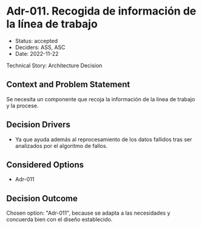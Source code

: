 # Adr-011. Recogida de información de la línea de trabajo

* Status: accepted
* Deciders: ASS, ASC
* Date: 2022-11-22

Technical Story: Architecture Decision

## Context and Problem Statement

Se necesita un componente que recoja la información de la línea de trabajo y la procese.

## Decision Drivers

* Ya que ayuda además al reprocesamiento de los datos fallidos tras ser analizados por el algoritmo de fallos.

## Considered Options

* Adr-011

## Decision Outcome

Chosen option: "Adr-011", because se adapta a las necesidades y concuerda bien con el diseño establecido.
